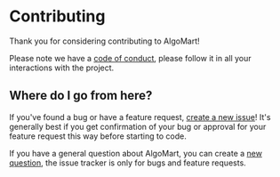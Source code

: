 # Contributing

Thank you for considering contributing to AlgoMart!

Please note we have a [code of conduct][code of conduct], please follow it in all your interactions with the
project.

## Where do I go from here?

If you've found a bug or have a feature request, [create a new issue][new issue]! It's
generally best if you get confirmation of your bug or approval for your feature
request this way before starting to code.

If you have a general question about AlgoMart, you can create a [new question][new question],
the issue tracker is only for bugs and feature requests.

[code of conduct]: CODE_OF_CONDUCT.md
[new issue]: https://github.com/deptagency/algomart/issues/new/choose
[new question]: https://github.com/deptagency/algomart/discussions/new
